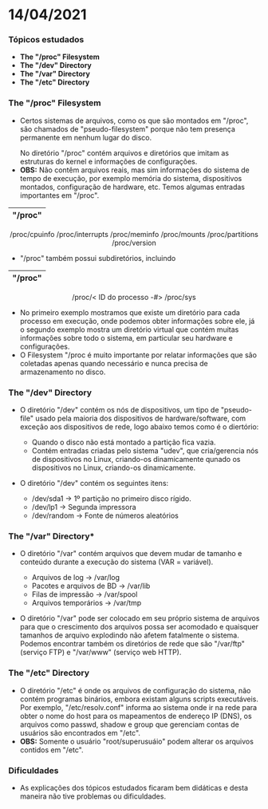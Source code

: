 # 14/04/2021

### Tópicos estudados

* **The "/proc" Filesystem**
* **The "/dev" Directory**
* **The "/var" Directory**
* **The "/etc" Directory** 

### The "/proc" Filesystem

* Certos sistemas de arquivos, como os que são montados em "/proc", são chamados de "pseudo-filesystem" porque não tem presença permanente em nenhum lugar do disco.</p>
No diretório "/proc" contém arquivos e diretórios que imitam as estruturas do kernel e informações de configurações.
* **OBS:** Não contêm arquivos reais, mas sim informações do sistema de tempo de execução, por exemplo memória do sistema, dispositivos montados, configuração de hardware, etc. Temos algumas entradas importantes em "/proc".

<center>

"/proc"     |
:---------: |
/proc/cpuinfo
/proc/interrupts
/proc/meminfo
/proc/mounts
/proc/partitions
/proc/version

</center>

* "/proc" também possui subdiretórios, incluindo

<center>

"/proc"     |
:---------: |
/proc/< ID do processo -#>
/proc/sys

</center>

* No primeiro exemplo mostramos que existe um diretório para cada processo em execução, onde podemos obter informações sobre ele, já o segundo exemplo mostra um diretório virtual que contém muitas informações sobre todo o sistema, em particular seu hardware e configurações.
* O Filesystem "/proc é muito importante por relatar informações que são coletadas apenas quando necessário e nunca precisa de armazenamento no disco.

### The "/dev" Directory

* O diretório "/dev" contém os nós de dispositivos, um tipo de "pseudo-file" usado pela maioria dos dispositivos de hardware/software, com exceção aos dispositivos de rede, logo abaixo temos como é o diertório:
    - Quando o disco não está montado a partição fica vazia.
    - Contém entradas criadas pelo sistema "udev", que cria/gerencia nós de dispositivos no Linux, criando-os dinamicamente qunado os dispositivos no Linux, criando-os dinamicamente.

* O diretório "/dev" contém os seguintes itens:
  - /dev/sda1 -&gt; 1º partição no primeiro disco rígido.
  - /dev/lp1 -&gt; Segunda impressora
  - /dev/random -&gt; Fonte de números aleatórios
   
### The "/var" Directory*

* O diretório "/var" contém arquivos que devem mudar de tamanho e conteúdo durante a execução do sistema (VAR = variável).
  - Arquivos de log -&gt; /var/log
  - Pacotes e arquivos de BD -&gt; /var/lib
  - Filas de impressão -&gt; /var/spool
  - Arquivos temporários -&gt; /var/tmp

* O diretório "/var" pode ser colocado em seu próprio sistema de arquivos para que o crescimento dos arquivos possa ser acomodado e quaisquer tamanhos de arquivo explodindo não afetem fatalmente o sistema. Podemos encontrar também os diretórios de rede que são "/var/ftp" (serviço FTP) e "/var/www" (serviço web HTTP). 


### The "/etc" Directory

* O diretório "/etc" é onde os arquivos de configuração do sistema, não contém programas binários, embora existam alguns scripts executáveis. Por exemplo, "/etc/resolv.conf" informa ao sistema onde ir na rede para obter o nome do host para os mapeamentos de endereço IP (DNS), os arquivos como passwd, shadow e group que gerenciam contas de usuários são encontrados em "/etc".
* **OBS:** Somente o usuário "root/superusuáio" podem alterar os arquivos contidos em "/etc".

### Dificuldades

* As explicações dos tópicos estudados ficaram  bem didáticas e desta maneira não tive problemas ou dificuldades.
